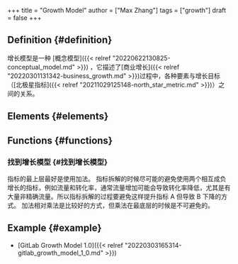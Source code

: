 +++
title = "Growth Model"
author = ["Max Zhang"]
tags = ["growth"]
draft = false
+++

## Definition {#definition}

增长模型是一种 [概念模型]({{< relref "20220622130825-conceptual_model.md" >}}) ，它描述了[商业增长]({{< relref "20220301131342-business_growth.md" >}})过程中，各种要素与增长目标（[北极星指标]({{< relref "20211029125148-north_star_metric.md" >}})）之间的关系。


## Elements {#elements}


## Functions {#functions}


### 找到增长模型 {#找到增长模型}

指标的最上层最好是使用加法。
指标拆解的时候尽可能的避免使用两个相互成负增长的指标，例如流量和转化率，通常流量增加可能会导致转化率降低，尤其是有大量非精确流量。所以指标拆解的过程要避免这样提升指标 A 但导致 B 下降的方式。
加法相对乘法是比较好的方式，但乘法在最底层的时候是不可避免的。


## Example {#example}

-   [GitLab Growth Model 1.0]({{< relref "20220303165314-gitlab_growth_model_1_0.md" >}})
